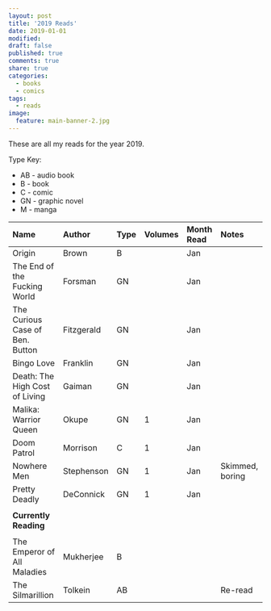 ```yaml
---
layout: post
title: '2019 Reads'
date: 2019-01-01
modified:
draft: false
published: true
comments: true
share: true
categories:
  - books
  - comics
tags:
  - reads
image:
  feature: main-banner-2.jpg
---
```


These are all my reads for the year 2019.

Type Key:
* AB - audio book
* B - book
* C - comic
* GN - graphic novel
* M - manga

| Name                               | Author     | Type  | Volumes | Month Read   | Notes               |
|:-----------------------------------|:-----------|:------|:--------|:-------------|:--------------------|
| Origin                             | Brown      | B     |         | Jan          |                     |
| The End of the Fucking World       | Forsman    | GN    |         | Jan          |                     |
| The Curious Case of Ben. Button    | Fitzgerald | GN    |         | Jan          |                     |
| Bingo Love                         | Franklin   | GN    |         | Jan          |                     |
| Death: The High Cost of Living     | Gaiman     | GN    |         | Jan          |                     |
| Malika: Warrior Queen              | Okupe      | GN    | 1       | Jan          |                     |
| Doom Patrol                        | Morrison   | C     | 1       | Jan          |                     |
| Nowhere Men                        | Stephenson | GN    | 1       | Jan          | Skimmed, boring     |
| Pretty Deadly                      | DeConnick  | GN    | 1       | Jan          |                     |
|                                    |            |       |         |              |                     |
| <b>Currently Reading</b>           |            |       |         |              |                     |
|                                    |            |       |         |              |                     |
| The Emperor of All Maladies        | Mukherjee  | B     |         |              |                     |
| The Silmarillion                   | Tolkein    | AB    |         |              | Re-read             |

